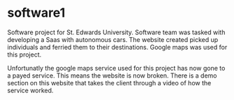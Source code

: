 # software1

Software project for St. Edwards University. Software team was tasked with developing a Saas with autonomous cars. The website created
picked up individuals and ferried them to their destinations. Google maps was used for this project. 

Unfortunatly the google maps service used for this project has now gone to a payed service. This means the website is now broken.
There is a demo section on this website that takes the client through a video of how the service worked. 
